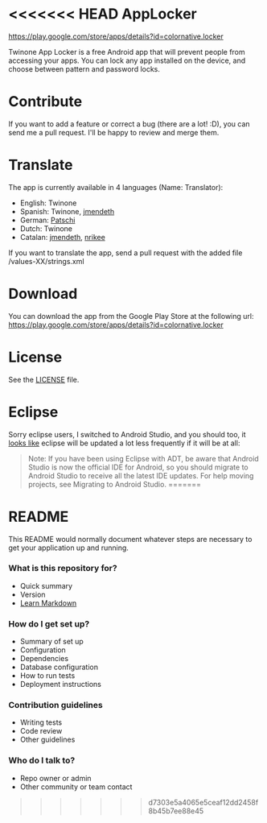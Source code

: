 <<<<<<< HEAD
AppLocker
=========

https://play.google.com/store/apps/details?id=colornative.locker

Twinone App Locker is a free Android app that will prevent people from accessing your apps.
You can lock any app installed on the device, and choose between pattern and password locks.

Contribute
==========

If you want to add a feature or correct a bug (there are a lot! :D), you can send me a pull request.
I'll be happy to review and merge them.

Translate
=========

The app is currently available in 4 languages (Name: Translator):

 * English: Twinone
 * Spanish: Twinone, [jmendeth](https://github.com/jmendeth)
 * German: [Patschi](https://github.com/patschi)
 * Dutch: Twinone
 * Catalan: [jmendeth](https://github.com/jmendeth), [nrikee](https://github.com/nrikee)

If you want to translate the app, send a pull request with the added file /values-XX/strings.xml



Download
========

You can download the app from the Google Play Store at the following url: https://play.google.com/store/apps/details?id=colornative.locker

License
=======
See the [LICENSE](https://github.com/twinone/AppLocker/blob/master/LICENSE) file.


Eclipse
=======

Sorry eclipse users, I switched to Android Studio, and you should too, it [looks like](http://developer.android.com/tools/help/adt.html) eclipse will be updated a lot less frequently if it will be at all:

> Note: If you have been using Eclipse with ADT, be aware that Android Studio is now the official IDE for Android, so you should migrate to Android Studio to receive all the latest IDE updates. For help moving projects, see Migrating to Android Studio.
=======
# README #

This README would normally document whatever steps are necessary to get your application up and running.

### What is this repository for? ###

* Quick summary
* Version
* [Learn Markdown](https://bitbucket.org/tutorials/markdowndemo)

### How do I get set up? ###

* Summary of set up
* Configuration
* Dependencies
* Database configuration
* How to run tests
* Deployment instructions

### Contribution guidelines ###

* Writing tests
* Code review
* Other guidelines

### Who do I talk to? ###

* Repo owner or admin
* Other community or team contact
>>>>>>> d7303e5a4065e5ceaf12dd2458f8b45b7ee88e45
